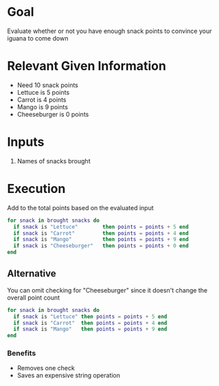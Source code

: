 # Goal
Evaluate whether or not you have enough snack points to convince your iguana to come down

# Relevant Given Information
- Need 10 snack points
- Lettuce is 5 points
- Carrot is 4 points
- Mango is 9 points
- Cheeseburger is 0 points

# Inputs
1. Names of snacks brought

# Execution
Add to the total points based on the evaluated input

```lua
for snack in brought snacks do
  if snack is "Lettuce"        then points = points + 5 end
  if snack is "Carrot"         then points = points + 4 end
  if snack is "Mango"          then points = points + 9 end
  if snack is "Cheeseburger"   then points = points + 0 end
end
```

## Alternative
You can omit checking for "Cheeseburger" since it doesn't change the overall point count
```lua
for snack in brought snacks do
  if snack is "Lettuce" then points = points + 5 end
  if snack is "Carrot"  then points = points + 4 end
  if snack is "Mango"   then points = points + 9 end
end
```

### Benefits
- Removes one check
- Saves an expensive string operation